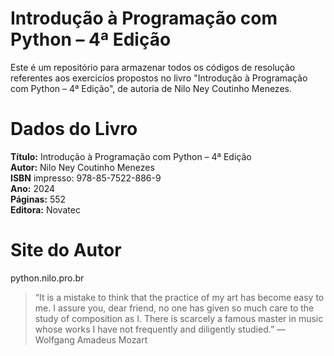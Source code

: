 # Introdução à Programação com Python – 4ª Edição

Este é um repositório para armazenar todos os códigos de resolução referentes aos exercicíos propostos no livro "Introdução à Programação com Python – 4ª Edição", de autoria de Nilo Ney Coutinho Menezes.

# Dados do Livro
**Título:** Introdução à Programação com Python – 4ª Edição  
**Autor:** Nilo Ney Coutinho Menezes  
**ISBN** impresso: 978-85-7522-886-9  
**Ano:** 2024  
**Páginas:** 552  
**Editora:** Novatec

# Site do Autor

python.nilo.pro.br

> “It is a mistake to think that the practice of my art has become easy to me. I assure you, dear friend, no one has given so much care to the study of composition as I. There is scarcely a famous master in music whose works I have not frequently and diligently studied.”
― Wolfgang Amadeus Mozart 

